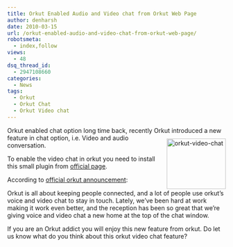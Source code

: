 ```yaml
---
title: Orkut Enabled Audio and Video chat from Orkut Web Page
author: denharsh
date: 2010-03-15
url: /orkut-enabled-audio-and-video-chat-from-orkut-web-page/
robotsmeta:
  - index,follow
views:
  - 48
dsq_thread_id:
  - 2947108660
categories:
  - News
tags:
  - Orkut
  - Orkut Chat
  - Orkut Video chat
---
```

Orkut enabled chat option long time back, recently Orkut introduced a new feature in chat option, i.e. Video and audio[<img class="wp-image-50508" style="margin: 10px 0px 0px 15px;border: 0px" src="http://cdn.devilsworkshop.org/files/2010/03/orkutvideochat_thumb.png" border="0" alt="orkut-video-chat" width="136" height="116" align="right" />][1] conversation.

To enable the video chat in orkut you need to install this small plugin from <a href="http://www.google.com/chat/video#orkut" onclick="_gaq.push(['_trackEvent', 'outbound-article', 'http://www.google.com/chat/video#orkut', 'official page']);" >official page</a>.

According to <a href="http://en.blog.orkut.com/2010/03/promoting-voice-and-video-chat.html" onclick="_gaq.push(['_trackEvent', 'outbound-article', 'http://en.blog.orkut.com/2010/03/promoting-voice-and-video-chat.html', 'official orkut announcement']);" >official orkut announcement</a>:

Orkut is all about keeping people connected, and a lot of people use orkut&#8217;s voice and video chat to stay in touch. Lately, we&#8217;ve been hard at work making it work even better, and the reception has been so great that we&#8217;re giving voice and video chat a new home at the top of the chat window.

If you are an Orkut addict you will enjoy this new feature from orkut. Do let us know what do you think about this orkut video chat feature?

 [1]: http://cdn.devilsworkshop.org/files/2010/03/orkutvideochat.png
